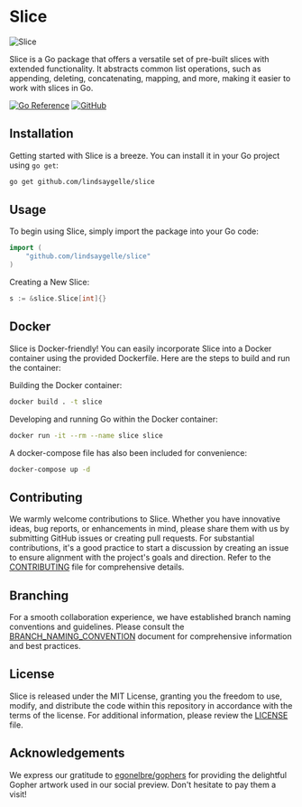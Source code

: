 # Slice
![Slice](https://repository-images.githubusercontent.com/192740394/a748b8c6-34ae-4aca-ad43-c18d5908b5e4)

Slice is a Go package that offers a versatile set of pre-built slices with extended functionality. It abstracts common list operations, such as appending, deleting, concatenating, mapping, and more, making it easier to work with slices in Go.


[![Go Reference](https://pkg.go.dev/badge/github.com/lindsaygelle/slice.svg)](https://pkg.go.dev/github.com/lindsaygelle/slice)
[![GitHub](https://img.shields.io/github/license/lindsaygelle/slice)](/LICENSE)


## Installation
Getting started with Slice is a breeze. You can install it in your Go project using `go get`:
```sh
go get github.com/lindsaygelle/slice
```

## Usage
To begin using Slice, simply import the package into your Go code:

```Go
import (
	"github.com/lindsaygelle/slice"
)
```

Creating a New Slice:
```Go
s := &slice.Slice[int]{}
```

## Docker
Slice is Docker-friendly! You can easily incorporate Slice into a Docker container using the provided Dockerfile. Here are the steps to build and run the container:

Building the Docker container:
```sh
docker build . -t slice
```

Developing and running Go within the Docker container:
```sh
docker run -it --rm --name slice slice
```

A docker-compose file has also been included for convenience:
```sh
docker-compose up -d
```

## Contributing
We warmly welcome contributions to Slice. Whether you have innovative ideas, bug reports, or enhancements in mind, please share them with us by submitting GitHub issues or creating pull requests. For substantial contributions, it's a good practice to start a discussion by creating an issue to ensure alignment with the project's goals and direction. Refer to the [CONTRIBUTING](./CONTRIBUTING.md) file for comprehensive details.

## Branching
For a smooth collaboration experience, we have established branch naming conventions and guidelines. Please consult the [BRANCH_NAMING_CONVENTION](./BRANCH_NAMING_CONVENTION.md) document for comprehensive information and best practices.

## License
Slice is released under the MIT License, granting you the freedom to use, modify, and distribute the code within this repository in accordance with the terms of the license. For additional information, please review the [LICENSE](./LICENSE) file.

## Acknowledgements
We express our gratitude to [egonelbre/gophers](https://github.com/egonelbre/gophers) for providing the delightful Gopher artwork used in our social preview. Don't hesitate to pay them a visit!
